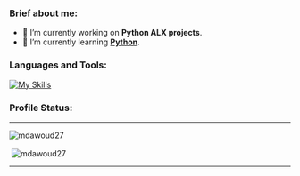 <!--
**mdawoud27/mdawoud27** is a ✨ _special_ ✨ repository because its `README.md` (this file) appears on your GitHub profile.

Here are some ideas to get you started:

- 🔭 I’m currently working on ...
- 🌱 I’m currently learning ...
- 👯 I’m looking to collaborate on ...
- 🤔 I’m looking for help with ...
- 💬 Ask me about ...
- 📫 How to reach me: ...
- 😄 Pronouns: ...
- ⚡ Fun fact: ...
-->

### Brief about me:
- 🔭 I’m currently working on **Python ALX projects**.
- 🌱 I’m currently learning [**Python**](https://github.com/mdawoud27/100Days_Of_Python).

<h3 align="left">Languages and Tools:</h3>

[![My Skills](https://skillicons.dev/icons?i=html,css,git,linux,bash,c,cpp,python)](https://skillicons.dev)

### Profile Status: 
---
<p><img align="center" src="https://github-readme-stats.vercel.app/api/top-langs?username=mdawoud27&theme=github_dark&show_icons=true&locale=en&layout=compact" alt="mdawoud27" /></p>

<p>&nbsp;<img align="center" src="https://github-readme-stats.vercel.app/api?username=mdawoud27&theme=github_dark&show_icons=true&locale=en" alt="mdawoud27" /></p>

<hr>
